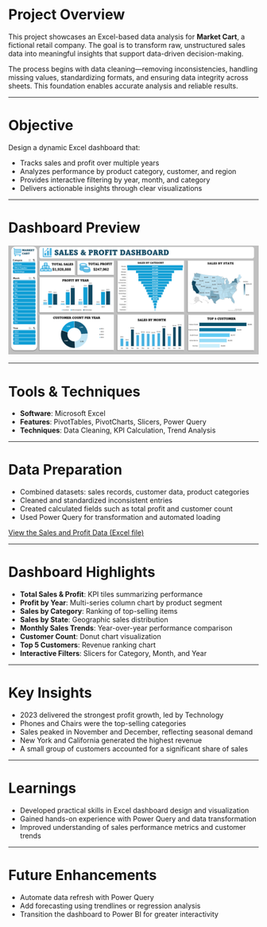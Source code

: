 # Project Overview  

This project showcases an Excel-based data analysis for **Market Cart**, a fictional retail company. The goal is to transform raw, unstructured sales data into meaningful insights that support data-driven decision-making.  

The process begins with data cleaning—removing inconsistencies, handling missing values, standardizing formats, and ensuring data integrity across sheets. This foundation enables accurate analysis and reliable results.  

---

# Objective  

Design a dynamic Excel dashboard that:  
- Tracks sales and profit over multiple years  
- Analyzes performance by product category, customer, and region  
- Provides interactive filtering by year, month, and category  
- Delivers actionable insights through clear visualizations  

---

# Dashboard Preview  

![Market Cart Dashboard](https://github.com/Jerome-analyst/Excel-Project-Market-Cart-Analysis/blob/main/Dashboard.png)  

---

# Tools & Techniques  

- **Software**: Microsoft Excel  
- **Features**: PivotTables, PivotCharts, Slicers, Power Query  
- **Techniques**: Data Cleaning, KPI Calculation, Trend Analysis  

---

# Data Preparation  

- Combined datasets: sales records, customer data, product categories  
- Cleaned and standardized inconsistent entries  
- Created calculated fields such as total profit and customer count  
- Used Power Query for transformation and automated loading  

[View the Sales and Profit Data (Excel file)](https://github.com/Jerome-analyst/Excel-Project-Market-Cart-Analysis/blob/main/Sales%20and%20Profit%20Data.xlsx)  

---

# Dashboard Highlights  

- **Total Sales & Profit**: KPI tiles summarizing performance  
- **Profit by Year**: Multi-series column chart by product segment  
- **Sales by Category**: Ranking of top-selling items  
- **Sales by State**: Geographic sales distribution  
- **Monthly Sales Trends**: Year-over-year performance comparison  
- **Customer Count**: Donut chart visualization  
- **Top 5 Customers**: Revenue ranking chart  
- **Interactive Filters**: Slicers for Category, Month, and Year  

---

# Key Insights  

- 2023 delivered the strongest profit growth, led by Technology  
- Phones and Chairs were the top-selling categories  
- Sales peaked in November and December, reflecting seasonal demand  
- New York and California generated the highest revenue  
- A small group of customers accounted for a significant share of sales  

---

# Learnings  

- Developed practical skills in Excel dashboard design and visualization  
- Gained hands-on experience with Power Query and data transformation  
- Improved understanding of sales performance metrics and customer trends  

---

# Future Enhancements  

- Automate data refresh with Power Query  
- Add forecasting using trendlines or regression analysis  
- Transition the dashboard to Power BI for greater interactivity  
